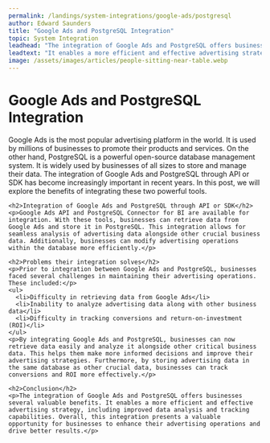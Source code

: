 ```yaml
---
permalink: /landings/system-integrations/google-ads/postgresql
author: Edward Saunders
title: "Google Ads and PostgreSQL Integration"
topic: System Integration
leadhead: "The integration of Google Ads and PostgreSQL offers businesses several valuable benefits"
leadtext: "It enables a more efficient and effective advertising strategy, including improved data analysis and tracking capabilities. Overall, this integration presents a valuable opportunity for businesses to enhance their advertising operations and drive better results."
image: /assets/images/articles/people-sitting-near-table.webp
---
```

<div class="arttext">    <h1>Google Ads and PostgreSQL Integration</h1>
    <p>Google Ads is the most popular advertising platform in the world. It is used by millions of businesses to promote their products and services. On the other hand, PostgreSQL is a powerful open-source database management system. It is widely used by businesses of all sizes to store and manage their data. The integration of Google Ads and PostgreSQL through API or SDK has become increasingly important in recent years. In this post, we will explore the benefits of integrating these two powerful tools.</p>
    
    <h2>Integration of Google Ads and PostgreSQL through API or SDK</h2>
    <p>Google Ads API and PostgreSQL Connector for BI are available for integration. With these tools, businesses can retrieve data from Google Ads and store it in PostgreSQL. This integration allows for seamless analysis of advertising data alongside other crucial business data. Additionally, businesses can modify advertising operations within the database more efficiently.</p>
    
    <h2>Problems their integration solves</h2>
    <p>Prior to integration between Google Ads and PostgreSQL, businesses faced several challenges in maintaining their advertising operations. These included:</p>
    <ul>
      <li>Difficulty in retrieving data from Google Ads</li>
      <li>Inability to analyze advertising data along with other business data</li>
      <li>Difficulty in tracking conversions and return-on-investment (ROI)</li>
    </ul>
    <p>By integrating Google Ads and PostgreSQL, businesses can now retrieve data easily and analyze it alongside other critical business data. This helps them make more informed decisions and improve their advertising strategies. Furthermore, by storing advertising data in the same database as other crucial data, businesses can track conversions and ROI more effectively.</p>
    
    <h2>Conclusion</h2>
    <p>The integration of Google Ads and PostgreSQL offers businesses several valuable benefits. It enables a more efficient and effective advertising strategy, including improved data analysis and tracking capabilities. Overall, this integration presents a valuable opportunity for businesses to enhance their advertising operations and drive better results.</p>
</div>